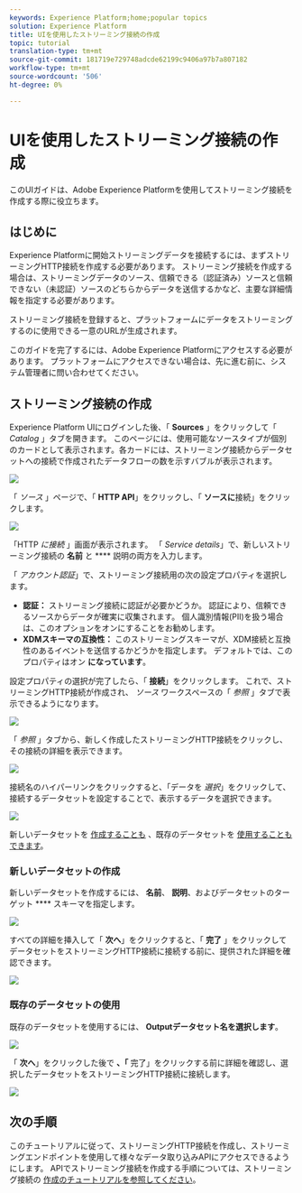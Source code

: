 ```yaml
---
keywords: Experience Platform;home;popular topics
solution: Experience Platform
title: UIを使用したストリーミング接続の作成
topic: tutorial
translation-type: tm+mt
source-git-commit: 181719e729748adcde62199c9406a97b7a807182
workflow-type: tm+mt
source-wordcount: '506'
ht-degree: 0%

---
```



# UIを使用したストリーミング接続の作成

このUIガイドは、Adobe Experience Platformを使用してストリーミング接続を作成する際に役立ちます。

## はじめに

Experience Platformに開始ストリーミングデータを接続するには、まずストリーミングHTTP接続を作成する必要があります。 ストリーミング接続を作成する場合は、ストリーミングデータのソース、信頼できる（認証済み）ソースと信頼できない（未認証）ソースのどちらからデータを送信するかなど、主要な詳細情報を指定する必要があります。

ストリーミング接続を登録すると、プラットフォームにデータをストリーミングするのに使用できる一意のURLが生成されます。

このガイドを完了するには、Adobe Experience Platformにアクセスする必要があります。 プラットフォームにアクセスできない場合は、先に進む前に、システム管理者に問い合わせてください。

## ストリーミング接続の作成

Experience Platform UIにログインした後、「 **Sources** 」をクリックして「 *Catalog* 」タブを開きます。 このページには、使用可能なソースタイプが個別のカードとして表示されます。各カードには、ストリーミング接続からデータセットへの接続で作成されたデータフローの数を示すバブルが表示されます。

![](../images/streaming-ingestion/ui/click-sources.png)

「 *ソース* 」ページで、「 **HTTP API**」をクリックし、「 **ソースに**&#x200B;接続」をクリックします。

![](../images/streaming-ingestion/ui/click-connect-source.png)

「HTTP *に接続* 」画面が表示されます。 「 *Service details*」で、新しいストリーミング接続の **名前** と **** 説明の両方を入力します。

「 *アカウント認証*」で、ストリーミング接続用の次の設定プロパティを選択します。

- **認証：** ストリーミング接続に認証が必要かどうか。 認証により、信頼できるソースからデータが確実に収集されます。 個人識別情報(PII)を扱う場合は、このオプションをオンにすることをお勧めします。
- **XDMスキーマの互換性：** このストリーミングスキーマが、XDM接続と互換性のあるイベントを送信するかどうかを指定します。 デフォルトでは、このプロパティはオン **になっています**。

設定プロパティの選択が完了したら、「 **接続**」をクリックします。 これで、ストリーミングHTTP接続が作成され、 *ソース* ワークスペースの「 *参照* 」タブで表示できるようになります。

![](../images/streaming-ingestion/ui/http-sources-details.png)

「 *参照* 」タブから、新しく作成したストリーミングHTTP接続をクリックし、その接続の詳細を表示できます。

![](../images/streaming-ingestion/ui/browse-sources.png)

接続名のハイパーリンクをクリックすると、「データを *選択*」をクリックして、接続するデータセットを設定することで、表示するデータを選択できます。

![](../images/streaming-ingestion/ui/select-data.png)

新しいデータセットを [作成することも](#create-a-new-dataset) 、既存のデータセットを [使用することもできます](#use-an-existing-dataset)。

### 新しいデータセットの作成

新しいデータセットを作成するには、 **名前**、 **説明**、およびデータセットのターゲット **** スキーマを指定します。

![](../images/streaming-ingestion/ui/create-new-dataset.png)

すべての詳細を挿入して「 **次へ**」をクリックすると、「 **完了** 」をクリックしてデータセットをストリーミングHTTP接続に接続する前に、提供された詳細を確認できます。

![](../images/streaming-ingestion/ui/review-create-new-dataset.png)

### 既存のデータセットの使用

既存のデータセットを使用するには、 **Outputデータセット名を選択します**。

![](../images/streaming-ingestion/ui/use-existing-dataset.png)

「 **次へ**」をクリックした後で **、「** 完了」をクリックする前に詳細を確認し、選択したデータセットをストリーミングHTTP接続に接続します。

![](../images/streaming-ingestion/ui/review-existing-dataset.png)

## 次の手順

このチュートリアルに従って、ストリーミングHTTP接続を作成し、ストリーミングエンドポイントを使用して様々なデータ取り込みAPIにアクセスできるようにします。 APIでストリーミング接続を作成する手順については、ストリーミング接続の [作成のチュートリアルを参照してください](../tutorials/create-streaming-connection.md)。
